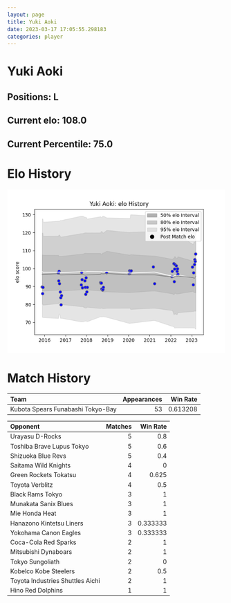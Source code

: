 ```yaml
---  
layout: page  
title: Yuki Aoki  
date: 2023-03-17 17:05:55.298183  
categories: player  
---
```

# Yuki Aoki

## Positions: L

## Current elo: 108.0

## Current Percentile: 75.0

# Elo History


![elo history](history_YukiAoki.png)
# Match History


| Team                              |   Appearances |   Win Rate |
|:----------------------------------|--------------:|-----------:|
| Kubota Spears Funabashi Tokyo-Bay |            53 |   0.613208 |

| Opponent                         |   Matches |   Win Rate |
|:---------------------------------|----------:|-----------:|
| Urayasu D-Rocks                  |         5 |   0.8      |
| Toshiba Brave Lupus Tokyo        |         5 |   0.6      |
| Shizuoka Blue Revs               |         5 |   0.4      |
| Saitama Wild Knights             |         4 |   0        |
| Green Rockets Tokatsu            |         4 |   0.625    |
| Toyota Verblitz                  |         4 |   0.5      |
| Black Rams Tokyo                 |         3 |   1        |
| Munakata Sanix Blues             |         3 |   1        |
| Mie Honda Heat                   |         3 |   1        |
| Hanazono Kintetsu Liners         |         3 |   0.333333 |
| Yokohama Canon Eagles            |         3 |   0.333333 |
| Coca-Cola Red Sparks             |         2 |   1        |
| Mitsubishi Dynaboars             |         2 |   1        |
| Tokyo Sungoliath                 |         2 |   0        |
| Kobelco Kobe Steelers            |         2 |   0.5      |
| Toyota Industries Shuttles Aichi |         2 |   1        |
| Hino Red Dolphins                |         1 |   1        |